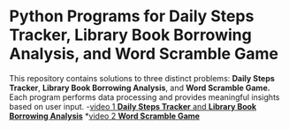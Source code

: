 # Python Programs for Daily Steps Tracker, Library Book Borrowing Analysis, and Word Scramble Game
This repository contains solutions to three distinct problems: **Daily Steps Tracker**, **Library Book Borrowing Analysis**, and **Word Scramble Game.** Each program performs data processing and provides meaningful insights based on user input.
-[video 1 **Daily Steps Tracker** and **Library Book Borrowing Analysis**]()
*[video 2 **Word Scramble Game**]()
